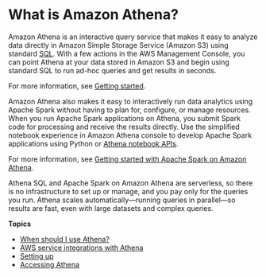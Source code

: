 # What is Amazon Athena?<a name="what-is"></a>

Amazon Athena is an interactive query service that makes it easy to analyze data directly in Amazon Simple Storage Service \(Amazon S3\) using standard [SQL](ddl-sql-reference.md)\. With a few actions in the AWS Management Console, you can point Athena at your data stored in Amazon S3 and begin using standard SQL to run ad\-hoc queries and get results in seconds\.

For more information, see [Getting started](getting-started.md)\.

Amazon Athena also makes it easy to interactively run data analytics using Apache Spark without having to plan for, configure, or manage resources\. When you run Apache Spark applications on Athena, you submit Spark code for processing and receive the results directly\. Use the simplified notebook experience in Amazon Athena console to develop Apache Spark applications using Python or [ Athena notebook APIs](notebooks-spark-api-list.md)\.

For more information, see [Getting started with Apache Spark on Amazon Athena](notebooks-spark-getting-started.md)\.

Athena SQL and Apache Spark on Amazon Athena are serverless, so there is no infrastructure to set up or manage, and you pay only for the queries you run\. Athena scales automatically—running queries in parallel—so results are fast, even with large datasets and complex queries\.

**Topics**
+ [When should I use Athena?](when-should-i-use-ate.md)
+ [AWS service integrations with Athena](athena-aws-service-integrations.md)
+ [Setting up](setting-up.md)
+ [Accessing Athena](accessing-athena.md)